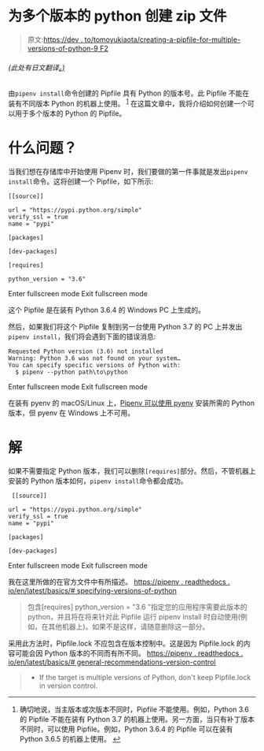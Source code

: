 # 为多个版本的 python 创建 zip 文件

> 原文:[https://dev . to/tomoyukiaota/creating-a-pipfile-for-multiple-versions-of-python-9 F2](https://dev.to/tomoyukiaota/creating-a-pipfile-for-multiple-versions-of-python-9f2)

###### (此处有日文翻译[。)](https://qiita.com/TomoyukiAota/items/87017a4f57b8246b894c)

由`pipenv install`命令创建的 Pipfile 具有 Python 的版本号。此 Pipfile 不能在装有不同版本 Python 的机器上使用。 <sup id="fnref1">[1](#fn1)</sup> 在这篇文章中，我将介绍如何创建一个可以用于多个版本的 Python 的 Pipfile。

# 什么问题？

当我们想在存储库中开始使用 Pipenv 时，我们要做的第一件事就是发出`pipenv install`命令。这将创建一个 Pipfile，如下所示:

```
[[source]]

url = "https://pypi.python.org/simple"
verify_ssl = true
name = "pypi"

[packages]

[dev-packages]

[requires]

python_version = "3.6" 
```

Enter fullscreen mode Exit fullscreen mode

这个 Pipfile 是在装有 Python 3.6.4 的 Windows PC 上生成的。

然后，如果我们将这个 Pipfile 复制到另一台使用 Python 3.7 的 PC 上并发出`pipenv install`，我们将会遇到下面的错误消息:

```
Requested Python version (3.6) not installed
Warning: Python 3.6 was not found on your system…
You can specify specific versions of Python with:
  $ pipenv --python path\to\python 
```

Enter fullscreen mode Exit fullscreen mode

在装有 pyenv 的 macOS/Linux 上，[Pipenv 可以使用 pyenv](https://pipenv.readthedocs.io/en/latest/advanced/#automatic-python-installation) 安装所需的 Python 版本，但 pyenv 在 Windows 上不可用。

# 解

如果不需要指定 Python 版本，我们可以删除`[requires]`部分。然后，不管机器上安装的 Python 版本如何，`pipenv install`命令都会成功。

```
 [[source]]

url = "https://pypi.python.org/simple"
verify_ssl = true
name = "pypi"

[packages]

[dev-packages] 
```

Enter fullscreen mode Exit fullscreen mode

我在这里所做的在官方文件中有所描述。
[https://pipenv . readthedocs . io/en/latest/basics/# specifying-versions-of-python](https://pipenv.readthedocs.io/en/latest/basics/#specifying-versions-of-python)

> 包含[requires] python_version = "3.6 "指定您的应用程序需要此版本的 python，并且将在将来针对此 Pipfile 运行 pipenv install 时自动使用(例如，在其他机器上)。如果不是这样，请随意删除这一部分。

采用此方法时，Pipfile.lock 不应包含在版本控制中。这是因为 Pipfile.lock 的内容可能会因 Python 版本的不同而有所不同。
[https://pipenv . readthedocs . io/en/latest/basics/# general-recommendations-version-control](https://pipenv.readthedocs.io/en/latest/basics/#general-recommendations-version-control)

> *   If the target is multiple versions of Python, don't keep Pipfile.lock in version control.

* * *

1.  确切地说，当主版本或次版本不同时，Pipfile 不能使用。例如，Python 3.6 的 Pipfile 不能在装有 Python 3.7 的机器上使用。另一方面，当只有补丁版本不同时，可以使用 Pipfile。例如，Python 3.6.4 的 Pipfile 可以在装有 Python 3.6.5 的机器上使用。 [↩](#fnref1)